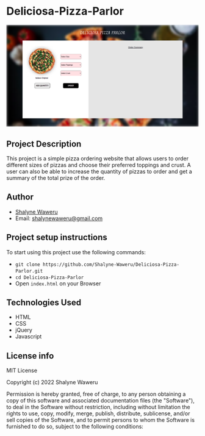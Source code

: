 # Deliciosa-Pizza-Parlor
![](images/pizza-parlor.png)

## Project Description
This project is a simple pizza ordering website that allows users to order different sizes of pizzas and choose their preferred toppings and crust. A user can also be able to increase the quantity of pizzas to order and get a summary of the total prize of the order. 

## Author
- [Shalyne Waweru](https://github.com/Shalyne-Waweru)
- Email: shalynewaweru@gmail.com

## Project setup instructions
To start using this project use the following commands:

- `git clone https://github.com/Shalyne-Waweru/Deliciosa-Pizza-Parlor.git`
- `cd Deliciosa-Pizza-Parlor`
-  Open `index.html` on your Browser

## Technologies Used
- HTML
- CSS
- jQuery
- Javascript

## License info
MIT License

Copyright (c) 2022 Shalyne Waweru

Permission is hereby granted, free of charge, to any person obtaining a copy
of this software and associated documentation files (the "Software"), to deal
in the Software without restriction, including without limitation the rights
to use, copy, modify, merge, publish, distribute, sublicense, and/or sell
copies of the Software, and to permit persons to whom the Software is
furnished to do so, subject to the following conditions:
